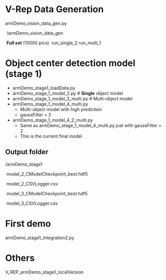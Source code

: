 # V-Rep Data Generation

armDemo_vision_data_gen.py

​	/armDemo_vision_data_gen

​	**Full set** (10000 pics)
​	run_single_2
​	run_multi_1

# Object center detection model (stage 1)

* armDemo\_stage1\_loadData.py
* armDemo_stage\_1\_model\_2.py
  \# **Single** object model
* armDemo_stage\_1\_model\_3_multi.py
  \# Multi-object model
* armDemo_stage\_1\_model\_4_multi.py
  * Multi-object model with high prediction
  * gaussFilter = 2
* armDemo_stage\_1\_model\_4\_2\_multi.py
  * Same as armDemo_stage\_1\_model\_4_multi.py just with gaussFilter = 2
  * This is the current final model


##  Output folder

/armDemo_stage1

​	model\_2\_CModelCheckpoint\_best.hdf5

​	model\_2\_CSVLogger.csv

​	model\_3\_CModelCheckpoint\_best.hdf5

​	model\_3\_CSVLogger.csv



# First demo

armDemo\_stage1\_integration2.py





# Others

V_REP_armDemo_stage1\_localVersion
